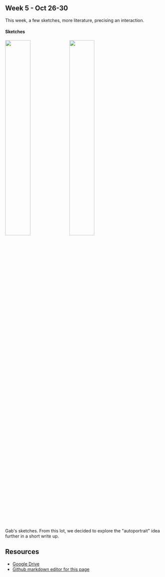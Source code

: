 ## Week 5 - Oct 26-30
This week, a few sketches, more literature, precising an interaction.

#### Sketches
<img src="/gab_sketch_wk5_1.jpg" width="40%"> <img src="/gab_sketch_wk5_2.jpg" width="40%"> </br>
Gab's sketches. From this lot, we decided to explore the "autoportrait" idea further in a short write up.

## Resources
- [Google Drive](https://drive.google.com/drive/u/0/folders/0ANOdHyxe8_6lUk9PVA)
- [Github markdown editor for this page](https://github.com/bsubbaraman/ABSR/edit/gh-pages/README.md)
